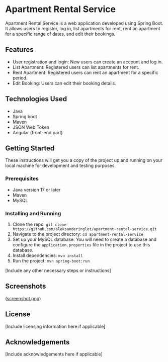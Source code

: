 # Apartment Rental Service

Apartment Rental Service is a web application developed using Spring Boot. It allows users to register, log in, list apartments for rent, rent an apartment for a specific range of dates, and edit their bookings.

## Features

- User registration and login: New users can create an account and log in.
- List Apartment: Registered users can list apartments for rent.
- Rent Apartment: Registered users can rent an apartment for a specific period.
- Edit Booking: Users can edit their booking details.

## Technologies Used

- Java
- Spring boot
- Maven
- JSON Web Token
- Angular (front-end part)

## Getting Started

These instructions will get you a copy of the project up and running on your local machine for development and testing purposes.

### Prerequisites

- Java version 17 or later
- Maven
- MySQL

### Installing and Running

1. Clone the repo: `git clone https://github.com/aleksanderinglot/apartment-rental-service.git`
2. Navigate to the project directory: `cd apartment-rental-service`
3. Set up your MySQL database. You will need to create a database and configure the `application.properties` file in the project to use this database.
4. Install dependencies: `mvn install`
5. Run the project: `mvn spring-boot:run`

[Include any other necessary steps or instructions]



## Screenshots

([screenshot.png](https://github.com/alexanderinglot/spring-boot-project-rental-service/blob/master/src/main/resources/Zrzut%20ekranu%202023-06-11%20112434.png))

## License

[Include licensing information here if applicable]

## Acknowledgements

[Include acknowledgements here if applicable]
